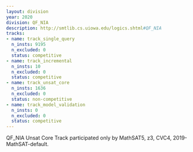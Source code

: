 ```yaml
---
layout: division
year: 2020
division: QF_NIA
description: http://smtlib.cs.uiowa.edu/logics.shtml#QF_NIA
tracks:
- name: track_single_query
  n_insts: 9195
  n_excluded: 0
  status: competitive
- name: track_incremental
  n_insts: 10
  n_excluded: 0
  status: competitive
- name: track_unsat_core
  n_insts: 1636
  n_excluded: 0
  status: non-competitive
- name: track_model_validation
  n_insts: 0
  n_excluded: 0
  status: competitive
---
```

QF_NIA Unsat Core Track participated only by MathSAT5, z3, CVC4, 2019-MathSAT-default.
